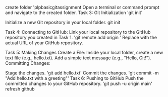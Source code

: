 create folder 'plpbasicgitassignment
Open a terminal or command prompt and navigate to the created folder.
Task 3: Git Initialization 'git init'

Initialize a new Git repository in your local folder.
git init

Task 4: Connecting to GitHub: Link your local repository to the GitHub repository you created in Task 1.
'git remote add origin <repository-url>'
 Replace <repository-url> with the actual URL of your GitHub repository.

Task 5: Making Changes
Create a File:
  Inside your local folder, create a new text file (e.g., hello.txt).
  Add a simple text message (e.g., "Hello, Git!").
  Committing Changes:

Stage the changes. 'git add hello.txt' 
Commit the changes. 'git commit -m "Add hello.txt with a greeting"'
Task 6: Pushing to GitHub
Push the committed changes to your GitHub repository. 'git push -u origin main'
refresh github 
